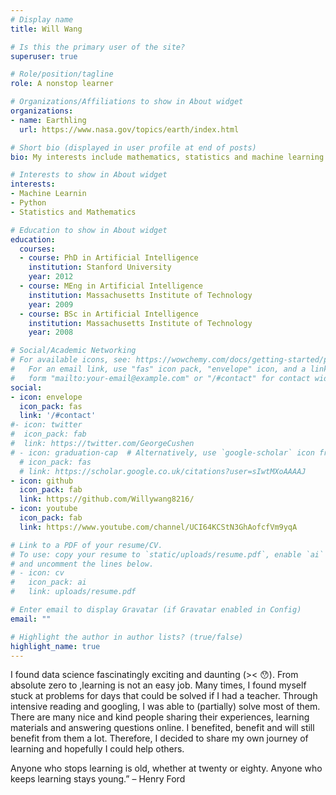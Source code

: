 ```yaml
---
# Display name
title: Will Wang

# Is this the primary user of the site?
superuser: true

# Role/position/tagline
role: A nonstop learner

# Organizations/Affiliations to show in About widget
organizations:
- name: Earthling
  url: https://www.nasa.gov/topics/earth/index.html

# Short bio (displayed in user profile at end of posts)
bio: My interests include mathematics, statistics and machine learning.

# Interests to show in About widget
interests:
- Machine Learnin
- Python
- Statistics and Mathematics

# Education to show in About widget
education:
  courses:
  - course: PhD in Artificial Intelligence
    institution: Stanford University
    year: 2012
  - course: MEng in Artificial Intelligence
    institution: Massachusetts Institute of Technology
    year: 2009
  - course: BSc in Artificial Intelligence
    institution: Massachusetts Institute of Technology
    year: 2008

# Social/Academic Networking
# For available icons, see: https://wowchemy.com/docs/getting-started/page-builder/#icons
#   For an email link, use "fas" icon pack, "envelope" icon, and a link in the
#   form "mailto:your-email@example.com" or "/#contact" for contact widget.
social:
- icon: envelope
  icon_pack: fas
  link: '/#contact'
#- icon: twitter
#  icon_pack: fab
#  link: https://twitter.com/GeorgeCushen
# - icon: graduation-cap  # Alternatively, use `google-scholar` icon from `ai` icon pack
  # icon_pack: fas
  # link: https://scholar.google.co.uk/citations?user=sIwtMXoAAAAJ
- icon: github
  icon_pack: fab
  link: https://github.com/Willywang8216/
- icon: youtube
  icon_pack: fab
  link: https://www.youtube.com/channel/UCI64KCStN3GhAofcfVm9yqA

# Link to a PDF of your resume/CV.
# To use: copy your resume to `static/uploads/resume.pdf`, enable `ai` icons in `params.toml`, 
# and uncomment the lines below.
# - icon: cv
#   icon_pack: ai
#   link: uploads/resume.pdf

# Enter email to display Gravatar (if Gravatar enabled in Config)
email: ""

# Highlight the author in author lists? (true/false)
highlight_name: true
---
```

 I found data science fascinatingly exciting and daunting (>< 😯). From absolute zero to ,learning is not an easy job. Many times, I found myself stuck at problems for days that could be solved if I had a teacher. Through intensive reading and googling, I was able to (partially) solve most of them. There are many nice and kind people sharing their experiences, learning materials and answering questions online. I benefited, benefit and will still benefit from them a lot. Therefore, I decided to share my own journey of learning and hopefully I could help others.

Anyone who stops learning is old, whether at twenty or eighty. Anyone who keeps learning stays young.” – Henry Ford
<!--  {{< icon name="download" pack="fas" >}} Download my {{< staticref "uploads/demo_resume.pdf" "newtab" >}}resumé{{< /staticref >}}. -->
